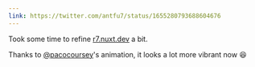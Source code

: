 ```yaml
---
link: https://twitter.com/antfu7/status/1655280793688604676
---
```


Took some time to refine [r7.nuxt.dev](/) a bit.

Thanks to [@pacocoursey](https://twitter.com/pacocoursey)'s animation, it looks a lot more vibrant now 😆
